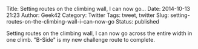 Title: Setting routes on the climbing wall, I can now go...
Date: 2014-10-13 21:23
Author: Geek42
Category: Twitter
Tags: tweet, twitter
Slug: setting-routes-on-the-climbing-wall-i-can-now-go
Status: published

Setting routes on the climbing wall, I can now go across the entire
width in one climb. "B-Side" is my new challenge route to complete.
